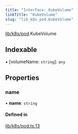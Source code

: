```yaml
---
title: "Interface: KubeVolume"
linkTitle: "KubeVolume"
slug: "lib_k8s_pod.KubeVolume"
---
```


[lib/k8s/pod](../modules/lib_k8s_pod.md).KubeVolume

## Indexable

▪ [volumeName: `string`]: `any`

## Properties

### name

• **name**: `string`

#### Defined in

[lib/k8s/pod.ts:13](https://github.com/headlamp-k8s/headlamp/blob/45b84205/frontend/src/lib/k8s/pod.ts#L13)
